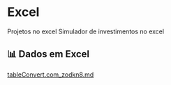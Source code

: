 # Excel
Projetos no excel
Simulador de investimentos no excel
## 📊 Dados em Excel
[tableConvert.com_zodkn8.md](https://github.com/user-attachments/files/20748260/tableConvert.com_zodkn8.md)
